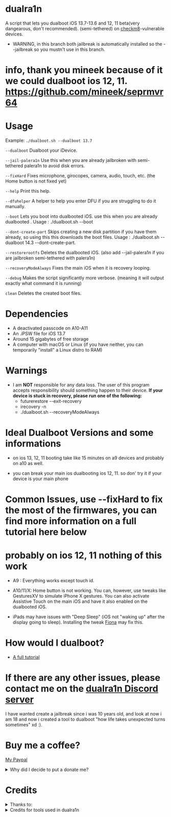 # dualra1n

A script that lets you dualboot iOS 13.7-13.6 and 12, 11 beta(very dangearous, don't recommended). (semi-tethered) on [checkm8](https://www.theiphonewiki.com/wiki/Checkm8_Exploit)-vulnerable devices.

- WARNING, in this branch both jailbreak is automatically installed so the --jailbreak so you mustn't use in this branch.

# info, thank you mineek because of it we could dualboot ios 12, 11. https://github.com/mineek/seprmvr64


# Usage

Example: `./dualboot.sh --dualboot 13.7`

`--dualboot`          Dualboot your iDevice.

`--jail-palera1n`     Use this when you are already jailbroken with semi-tethered palera1n to avoid disk errors. 
   
`--fixHard`           Fixes microphone, girocopes, camera, audio, touch, etc. (the Home button is not fixed yet)

`--help`              Print this help.

`--dfuhelper`         A helper to help you enter DFU if you are struggling to do it manually.

`--boot`              Lets you boot into dualbooted iOS. use this when you are already dualbooted . Usage : ./dualboot.sh --boot

`--dont-create-part`   Skips creating a new disk partition if you have them already, so using this this downloads the boot files. Usage : ./dualboot.sh --dualboot 14.3 --dont-create-part.

`--restorerootfs`     Deletes the dualbooted iOS. (also add --jail-palera1n if you are jailbroken semi-tethered with palera1n)
    
`--recoveryModeAlways`    Fixes the main iOS when it is recovery looping.

`--debug`             Makes the script significantly more verbose. (meaning it will output exactly what command it is running)

`clean`               Deletes the created boot files.

# Dependencies
- A deactivated passcode on A10-A11 
- An .iPSW file for iOS 13.7 
- Around 15 gigabytes of free storage
- A computer with macOS or Linux (if you have neither, you can temporarily "install" a Linux distro to RAM)
# Warnings
- I am **NOT** responsible for any data loss. The user of this program accepts responsibility should something happen to their device.
 **If your device is stuck in recovery, please run one of the following:**
   - futurerestore --exit-recovery
   - irecovery -n
   - ./dualboot.sh --recoveryModeAlways

# Ideal Dualboot Versions and some informations
- on ios 13, 12, 11 booting take like 15 minutes on a9 devices and probably on a10 as well.

- you can break your main ios dualbooting ios 12, 11. so don' try it if your device is your main phone 
# Common Issues, use --fixHard to fix the most of the firmwares, you can find more information on a full tutorial here below
# probably on ios 12, 11 nothing of this work
- A9 : Everything works except touch id.

- A10/11/X: Home button is not working. You can, however, use tweaks like GesturesXV to simulate iPhone X gestures. You can also activate Assistive Touch on the main iOS and have it also enabled on the dualbooted iOS.

- iPads may have issues with "Deep Sleep" (iOS not "waking up" after the display going to sleep). Installing the tweak [Fiona](https://www.ios-repo-updates.com/repository/julioverne-s-repo/package/com.julioverne.fiona/) may fix this.

# How would I dualboot?

- [A full tutorial](https://github.com/dualra1n/dualra1n/blob/main/tutorial.md)


# If there are any other issues, please contact me on the [dualra1n Discord server](https://discord.gg/E6jj48hzd5)

I have wanted create a jailbreak since i was 10 years old, and look at now i am 18 and now i created a tool to dualboot "how life takes unexpected turns sometimes" xd :).  

# Buy me a coffee?

[My Paypal](https://www.paypal.me/EdwinNunez2004)

<details><summary>Why did I decide to put a donate me?</summary>
 I created this script with love for the jailbreak comunity, however you can support me with whatever you have. This is important for me because right now, I don't have any source of income. I would be glad to receive something for creating this tool. If you can't donate, no problem, just enjoy dualbooting.
</details>

# Credits

<details><summary>Thanks to:</summary>
<p>

- [Edwin](https://github.com/edwin170) owner :)
- [Uckermark](https://github.com/Uckermark/dualra1n-loader) thank you so much for the amazing dualra1n loader app to jailbreak it.
- Edward, my brother, for giving me a Hackintosh to test this on
- [sasa](https://github.com/sasa8810) thank for improve the dfu timing on macos
- [Fatih](https://github.com/swayea) for helping with the readme, testing linux support and being a very good person.
- [plooshi](https://github.com/plooshi) thank you so much for help to fix the home button issue.

   - [azaz0322](https://github.com/m00nl1ghts), [Huy Nguyen](https://github.com/34306), [DarwinUang](https://github.com/DarwinUang) and [aditya11110](https://github.com/aditya11110) for helping with the readme\
</details>
<details><summary>Credits for tools used in dualra1n</summary>

- [Mineek](https://github.com/mineek) thank you for seprmvr, the Kernel15patcher which is a kpf midfied to use with bootx.
- [Dualboot guide](https://dualbootfun.github.io/) for the guide
- [palera1n](https://github.com/palera1n) for some of the code
- [opa334](https://github.com/opa334/TrollStore) amazing app
- [blacktop](https://github.com/blacktop) for the iPSW downloader
- [Nathan](https://github.com/verygenericname) for the ramdisk
- [Amy](https://github.com/elihwyma) for the [Pogo](https://github.com/elihwyma/Pogo) app
- [checkra1n](https://github.com/checkra1n) for the base of the kpf
- [m1sta](https://github.com/m1stadev) for [pyimg4](https://github.com/m1stadev/PyIMG4)
- [tihmstar](https://github.com/tihmstar) for [pzb](https://github.com/tihmstar/partialZipBrowser)/original [iBoot64Patcher](https://github.com/tihmstar/iBoot64Patcher)/original [liboffsetfinder64](https://github.com/tihmstar/liboffsetfinder64)/[img4tool](https://github.com/tihmstar/img4tool)
- [xerub](https://github.com/xerub) for [img4lib](https://github.com/xerub/img4lib) and [restored_external](https://github.com/xerub/sshrd) in the ramdisk
- [libimobiledevice](https://github.com/libimobiledevice) for several tools used in this project (irecovery, ideviceenterrecovery etc), and [nikias](https://github.com/nikias) for keeping it up to date
- [Dora](https://github.com/dora2-iOS) for kpf
- [Sam Bingner](https://github.com/sbingner) for [Substitute](https://github.com/sbingner/substitute)
- [CoolStar](https://github.com/coolstar) for [Libhooker](https://libhooker.com/docs/index.html)
- [Ralp0045](https://github.com/Ralph0045) for [dtree_patcher](https://github.com/Ralph0045/dtree_patcher) and [Kernel64Patcher](https://github.com/Ralph0045/Kernel64Patcher)
- [0x7ff](https://github.com/0x7ff/gaster) thank you so much for the gaster tool.
</details>
</p>
